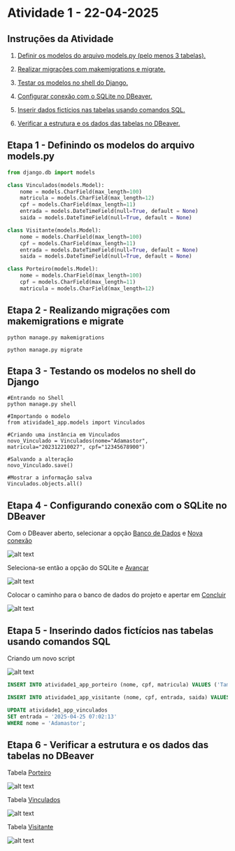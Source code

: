 # Atividade 1 - 22-04-2025
## Instruções da Atividade
1. [Definir os modelos do arquivo models.py (pelo menos 3 tabelas).](#etapa-1---definindo-os-modelos-do-arquivo-modelspy)

2. [Realizar migrações com makemigrations e migrate.](#etapa-2---realizando-migrações-com-makemigrations-e-migrate)

3. [Testar os modelos no shell do Django.](#etapa-3---testando-os-modelos-no-shell-do-django)

4. [Configurar conexão com o SQLite no DBeaver.](#etapa-4---configurando-conexão-com-o-sqlite-no-dbeaver)

5. [Inserir dados fictícios nas tabelas usando comandos SQL.](#etapa-5---inserindo-dados-fictícios-nas-tabelas-usando-comandos-sql)

6. [Verificar a estrutura e os dados das tabelas no DBeaver.](#etapa-6---verificar-a-estrutura-e-os-dados-das-tabelas-no-dbeaver)
## Etapa 1 - Definindo os modelos do arquivo models.py
```python
from django.db import models

class Vinculados(models.Model):
    nome = models.CharField(max_length=100)
    matricula = models.CharField(max_length=12)
    cpf = models.CharField(max_length=11)
    entrada = models.DateTimeField(null=True, default = None)
    saida = models.DateTimeField(null=True, default = None)

class Visitante(models.Model):
    nome = models.CharField(max_length=100)
    cpf = models.CharField(max_length=11)
    entrada = models.DateTimeField(null=True, default = None)
    saida = models.DateTimeField(null=True, default = None)

class Porteiro(models.Model):
    nome = models.CharField(max_length=100)
    cpf = models.CharField(max_length=11)
    matricula = models.CharField(max_length=12)
```
## Etapa 2 - Realizando migrações com makemigrations e migrate
```shell
python manage.py makemigrations

python manage.py migrate
```
## Etapa 3 - Testando os modelos no shell do Django
```shell
#Entrando no Shell
python manage.py shell

#Importando o modelo
from atividade1_app.models import Vinculados

#Criando uma instância em Vinculados
novo_Vinculado = Vinculados(nome="Adamastor", matricula="202312210027", cpf="12345678900")

#Salvando a alteração
novo_Vinculado.save()

#Mostrar a informação salva
Vinculados.objects.all()
```
## Etapa 4 - Configurando conexão com o SQLite no DBeaver
Com o DBeaver aberto, selecionar a opção [Banco de Dados]() e [Nova conexão]()

![alt text](imagens/image.png)

Seleciona-se então a opção do SQLite e [Avançar]()

![alt text](imagens/image-1.png)

Colocar o caminho para o banco de dados do projeto e apertar em [Concluir]()

![alt text](imagens/image-2.png)
## Etapa 5 - Inserindo dados fictícios nas tabelas usando comandos SQL
Criando um novo script

![alt text](imagens/image-3.png)
```SQL
INSERT INTO atividade1_app_porteiro (nome, cpf, matricula) VALUES ('Tamara', '98765432100', '202377770001');

INSERT INTO atividade1_app_visitante (nome, cpf, entrada, saida) VALUES ('Jorge', '87659432010', '2025-04-25 07:56:37', '2025-04-25 08:32:02');

UPDATE atividade1_app_vinculados
SET entrada = '2025-04-25 07:02:13'
WHERE nome = 'Adamastor';
```
## Etapa 6 - Verificar a estrutura e os dados das tabelas no DBeaver
Tabela [Porteiro]()

![alt text](imagens/image-4.png)

Tabela [Vinculados]()

![alt text](imagens/image-5.png)

Tabela [Visitante]()

![alt text](imagens/image-6.png)